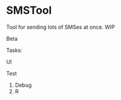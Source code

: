 # SMSTool
Tool for sending lots of SMSes at once. WIP

Beta

Tasks: <p/>
UI <p/>
Test <p/>

1. Debug
2. R

